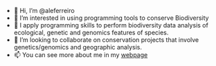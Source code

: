 - 👋 Hi, I’m @aleferreiro
- 👀 I’m interested in using programming tools to conserve Biodiversity
- 🌱 I apply programming skills to perform biodiversity data analysis of ecological, genetic and genomics features of species. 
- 💞️ I’m looking to collaborate on conservation projects that involve genetics/genomics and geographic analysis. 
- 📫 You can see more about me in my [webpage](https://aleferreiro.netlify.app/) 

<!---
aleferreiro/aleferreiro is a ✨ special ✨ repository because its `README.md` (this file) appears on your GitHub profile.
You can click the Preview link to take a look at your changes.
--->
